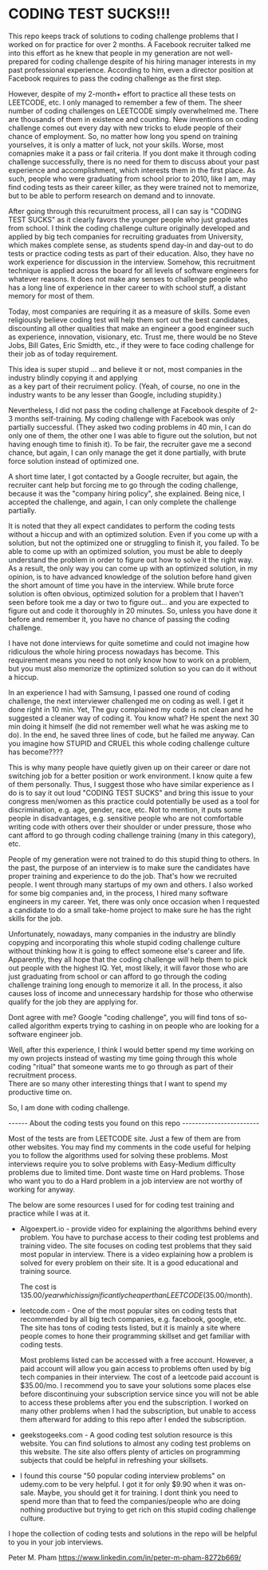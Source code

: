 # CODING TEST SUCKS!!!

This repo keeps track of solutions to coding challenge problems that I worked on for practice for over 2 months.
A Facebook recruiter talked me into this effort as he knew that people in my generation are not well-prepared for 
coding challenge despite of his hiring manager interests in my past professional experience. According to him, even 
a director position at Facebook requires to pass the coding challenge as the first step.

However, despite of my 2-month+ effort to practice all these tests on LEETCODE, etc. I only managed to remember a 
few of them.  The sheer number of coding challenges on LEETCODE simply overwhelmed me. There are thousands of them 
in existence and counting. New inventions on coding challenge comes out every day with new tricks to elude people 
of their chance of employment. So, no matter how long you spend on training yourselves, it is only a matter of luck, 
not your skills.  Worse, most comapnies make it a pass or fail criteria.  If you dont make it through coding challenge 
successfully, there is no need for them to discuss about your past experience and accomplishment, which interests them 
in the first place.  As such, people who were graduating from school prior to 2010, like I am, may find coding tests 
as their career killer, as they were trained not to memorize, but to be able to perform research on demand and to innovate. 

After going through this recuruitment process, all I can say is "CODING TEST SUCKS" as it clearly favors the younger
people who just graduates from school.  I think the coding challenge culture originally developed and  applied by big 
tech companies for recruiting graduates from University, which makes complete sense, as students spend day-in and 
day-out to do tests or practice coding tests as part of their education. Also, they have no work experience for 
discussion in the interview.  Somehow, this recruitment technique is applied across the board for all levels of software 
engineers for whatever reasons.  It does not make any senses to challenge people who has a long line of experience in 
ther career to with school stuff, a distant memory for most of them. 

Today, most companies are requiring it as a measure of skills. Some even religiously believe coding test will 
help them sort out the best candidates, discounting all other qualities that make an engineer a good engineer such as 
experience, innovation, visionary, etc. Trust me, there would be no Steve Jobs, Bill Gates, Eric Smidth, etc., if they 
were to face coding challenge for their job as of today requirement.

This idea is super stupid ... and believe it or not, most companies in the industry blindly copying it and applying  
as a key part of their recruiment policy. (Yeah, of course, no one in the industry wants to be any lesser than Google, 
including stupidity.) 

Nevertheless, I did not pass the coding challenge at Facebook despite of 2-3 months self-training. My coding challenge 
with Facebook was only partially successful. (They asked two coding problems in 40 min, I can do only one of them, 
the other one I was able to figure out the solution, but not having enough time to finish it). To be fair, the recruiter
gave me a second chance, but again, I can only manage the get it done partially, with brute force solution instead of 
optimized one.

A short time later, I got contacted by a Google recruiter, but again, the recruiter cant help but forcing me to go 
through the coding challenge, because it was the "company hiring policy", she explained. Being nice, I accepted the 
challenge, and again, I can only complete the challenge partially. 

It is noted that they all expect candidates to perform the coding tests without a hiccup and with an optimized solution. 
Even if you come up with a solution, but not the optimized one or struggling to finish it, you failed. To be able
to come up with an optimized solution, you must be able to deeply understand the problem in order to figure out how to solve 
it the right way. As a result, the only way you can come up with an optimized solution, in my opinion, is to have advanced
knowledge of the solution before hand given the short amount of time you have in the interview. While brute force solution 
is often obvious, optimized solution for a problem that I haven't seen before took me a day or two to figure out...
and you are expected to figure out and code it thoroughly in 20 minutes. So, unless you have done it before and remember 
it, you have no chance of passing the coding challenge. 

I have not done interviews for quite sometime and could not imagine how ridiculous the whole hiring process nowadays 
has become. This requirement means you need to not only know how to work on a problem, but you must also memorize 
the optimized solution so you can do it without a hiccup. 

In an experience I had with Samsung, I passed one round of coding challenge, the next interviewer challenged me
on coding as well. I get it done right in 10 min. Yet, The guy complained my code is not clean and he suggested
a cleaner way of coding it. You know what? He spent the next 30 min doing it himself (he did not remember 
well what he was asking me to do). In the end, he saved three lines of code, but he failed me anyway. Can 
you imagine how STUPID and CRUEL this whole coding challenge culture has become????

This is why many people have quietly given up on their career or dare not switching job for a better position or work 
environment.  I know quite a few of them personally. Thus, I suggest those who have similar experience as I do is to 
say it out loud "CODING TEST SUCKS" and bring this issue to your congress men/women as this practice could potentially 
be used as a tool for discrimination, e.g. age, gender, race, etc. Not to mention, it puts some people in disadvantages, 
e.g. sensitive people who are not comfortable writing code with others over their shoulder or under pressure, those
who cant afford to go through coding challenge training (many in this category), etc.

People of my generation were not trained to do this stupid thing to others. In the past, the purpose of an interview 
is to make sure the candidates have proper training and experience to do the job.  That's how we recruited people. 
I went through many startups of my own and others. I also worked for some big companies and, in the process, I hired 
many software engineers in my career. Yet, there was only once occasion when I requested a candidate to do a small take-home 
project to make sure he has the right skills for the job.

Unfortunately, nowadays, many companies in the industry are blindly copyping and incorporating this whole stupid 
coding challenge culture without thinking how it is going to effect someone else's career and life. Apparently,
they all hope that the coding challenge will help them to pick out people with the highest IQ. Yet, most likely, 
it will favor those who are just graduating from school or can afford to go through the coding challenge training 
long enough to memorize it all. In the process, it also causes loss of income and unnecessary hardship for those who 
otherwise qualify for the job they are applying for.

Dont agree with me? Google "coding challenge", you will find tons of so-called algorithm experts trying to cashing 
in on people who are looking for a software engineer job. 

Well, after this experience, I think I would better spend my time working on my own projects instead of wasting my
time going through this whole coding "ritual" that someone wants me to go through as part of their recruitment process.  
There are so many other interesting things that I want to spend my productive time on.

So, I am done with coding challenge.


------  About the coding tests you found on this repo ------------------------

Most of the tests are from LEETCODE site. Just a few of them are from other websites. You
may find my comments in the code useful for helping you to follow the algorithms used for
solving these problems. Most interviews require you to solve problems with Easy-Medium 
difficulty problems due to limited time. Dont waste time on Hard problems. Those who want
you to do a Hard problem in a job interview are not worthy of working for anyway.

The below are some resources I used for for coding test training and practice while I was
at it.

- Algoexpert.io - provide video for explaining the algorithms behind every problem.
    You have to purchase access to their coding test problems and training video.
    The site focuses on coding test problems that they said most popular in interview.
    There is a video explaining how a problem is solved for every problem on their site.
    It is a good educational and training source. 

    The cost is $135.00/year which is significantly cheaper than LEETCODE ($35.00/month).

- leetcode.com - One of the most popular sites on coding tests that recommended by all big
    tech companies, e.g. facebook, google, etc.  The site has tons of coding tests listed,
    but it is mainly a site where people comes to hone their programming skillset and get
    familiar with coding tests.

    Most problems listed can be accessed with a free account. However, a paid account will
    allow you gain access to problems often used by big tech companies in their interview.
    The cost of a leetcode paid account is $35.00/mo. I recommend you to save your solutions some
    places else before discontinuing your subscription service since you will not be able 
    to access these problems after you end the subscription. I worked on many other problems when 
    I had the subscription, but unable to access them afterward for adding to this repo after I 
    ended the subscription.

- geekstogeeks.com - A good coding test solution resource is this website. You can find 
    solutions to almost any coding test problems on this website. The site also offers plenty 
    of articles on programming subjects that could be helpful in refreshing your skillsets.

- I found this course "50 popular coding interview problems" on udemy.com to be very helpful. 
  I got it for only $9.90 when it was on-sale. Maybe, you should get it for training. I dont
  think you need to spend more than that to feed the companies/people who are doing nothing
  productive but trying to get rich on this stupid coding challenge culture. 
  
I hope the collection of coding tests and solutions in the repo will be helpful to you in your job 
interviews.

Peter M. Pham
https://www.linkedin.com/in/peter-m-pham-8272b669/




  

 




 



  






 




